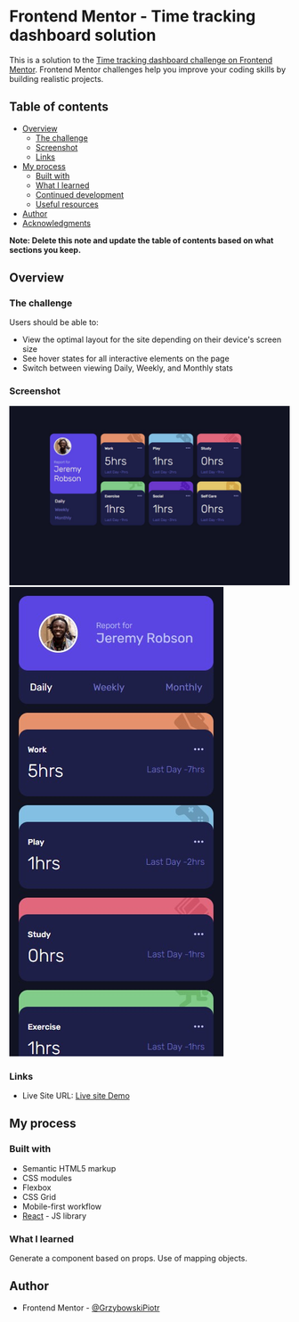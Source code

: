 # Frontend Mentor - Time tracking dashboard solution

This is a solution to the [Time tracking dashboard challenge on Frontend Mentor](https://www.frontendmentor.io/challenges/time-tracking-dashboard-UIQ7167Jw). Frontend Mentor challenges help you improve your coding skills by building realistic projects.

## Table of contents

- [Overview](#overview)
  - [The challenge](#the-challenge)
  - [Screenshot](#screenshot)
  - [Links](#links)
- [My process](#my-process)
  - [Built with](#built-with)
  - [What I learned](#what-i-learned)
  - [Continued development](#continued-development)
  - [Useful resources](#useful-resources)
- [Author](#author)
- [Acknowledgments](#acknowledgments)

**Note: Delete this note and update the table of contents based on what sections you keep.**

## Overview

### The challenge

Users should be able to:

- View the optimal layout for the site depending on their device's screen size
- See hover states for all interactive elements on the page
- Switch between viewing Daily, Weekly, and Monthly stats

### Screenshot

![Desktop_view](./desktop_view.jpg)
![Mobile_view](./mobile_view.jpg)

### Links

- Live Site URL: [Live site Demo](https://time-tracking-dashboard-react-vite.netlify.app/)

## My process

### Built with

- Semantic HTML5 markup
- CSS modules
- Flexbox
- CSS Grid
- Mobile-first workflow
- [React](https://reactjs.org/) - JS library

### What I learned

Generate a component based on props. Use of mapping objects.

## Author

- Frontend Mentor - [@GrzybowskiPiotr](https://www.frontendmentor.io/profile/GrzybowskiPiotr)
